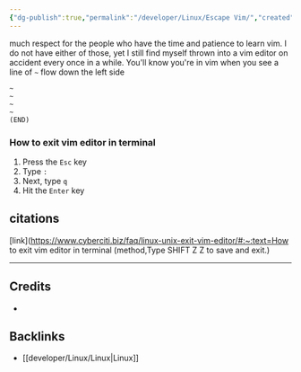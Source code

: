 ```yaml
---
{"dg-publish":true,"permalink":"/developer/Linux/Escape Vim/","created":"2024-02-29T22:19:56.056-06:00","updated":"2024-03-01T00:21:29.000-06:00"}
---
```


much respect for the people who have the time and patience to learn vim. I do not have either of those, yet I still find myself thrown into a vim editor on accident every once in a while. You'll know you're in vim when you see a line of `~` flow down the left side

```shell
~
~
~
~
(END)
```

### How to exit vim editor in terminal 
1.  Press the `Esc` key
2.  Type `:`
3.  Next, type `q`
4.  Hit the `Enter` key

## citations
[link](https://www.cyberciti.biz/faq/linux-unix-exit-vim-editor/#:~:text=How to exit vim editor in terminal (method,Type SHIFT Z Z to save and exit.)

---
## Credits 
- 

## Backlinks
- [[developer/Linux/Linux\|Linux]]